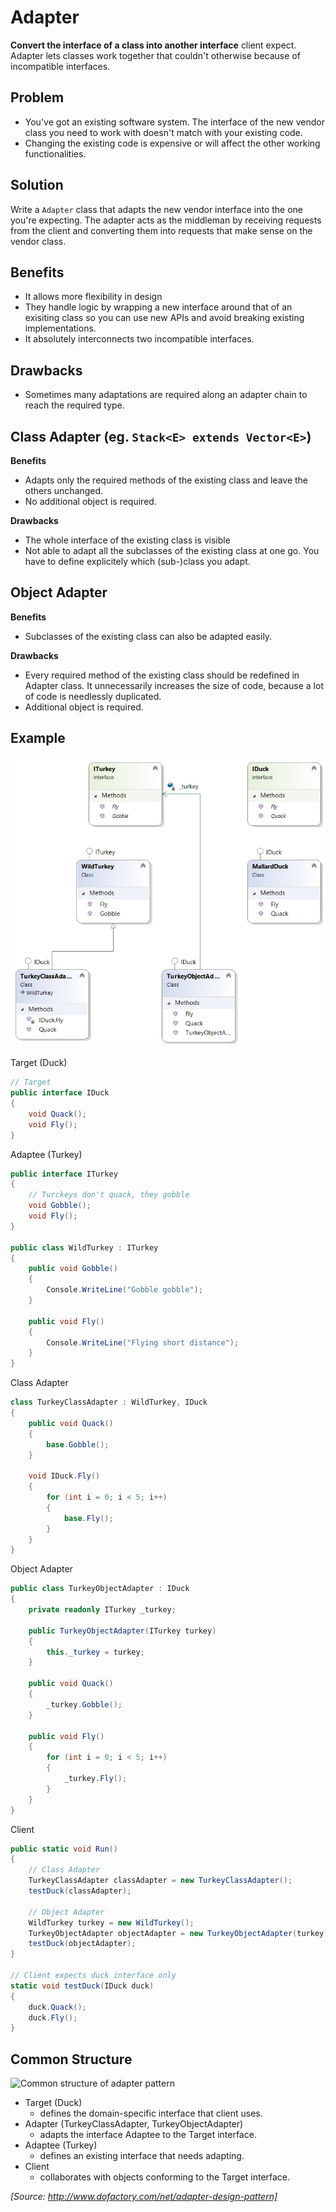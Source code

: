 ﻿# Adapter

**Convert the interface of a class into another interface** client expect. Adapter lets classes work together that couldn't otherwise because of incompatible interfaces.

## Problem

* You've got an existing software system. The interface of the new vendor class you need to work with doesn't match with your existing code.
* Changing the existing code is expensive or will affect the other working functionalities.

## Solution

Write a `Adapter` class that adapts the new vendor interface into the one you're expecting. The adapter acts as the middleman by receiving requests from the client and converting them into requests that make sense on the vendor class.

## Benefits

* It allows more flexibility in design
* They handle logic by wrapping a new interface around that of an exisiting class so you can use new APIs and avoid breaking existing implementations.
* It absolutely interconnects two incompatible interfaces.

## Drawbacks

* Sometimes many adaptations are required along an adapter chain to reach the required type.

## Class Adapter (eg. `Stack<E> extends Vector<E>`)

**Benefits**

* Adapts only the required methods of the existing class and leave the others unchanged.
* No additional object is required.

**Drawbacks**

* The whole interface of the existing class is visible
* Not able to adapt all the subclasses of the existing class at one go. You have to define explicitely which (sub-)class you adapt.

## Object Adapter

**Benefits**

* Subclasses of the existing class can also be adapted easily.

**Drawbacks**

* Every required method of the existing class should be redefined in Adapter class. It unnecessarily increases the size of code, because a lot of code is needlessly duplicated.
* Additional object is required.

## Example

![Adapter Pattern](/Diagrams/Adapter.png)

Target (Duck)
```cs
// Target
public interface IDuck
{
	void Quack();
	void Fly();
}
```

Adaptee (Turkey)
```cs
public interface ITurkey
{
	// Turckeys don't quack, they gobble
	void Gobble();
	void Fly();
}

public class WildTurkey : ITurkey
{
	public void Gobble()
	{
		Console.WriteLine("Gobble gobble");
	}

	public void Fly()
	{
		Console.WriteLine("Flying short distance");
	}
}
```

Class Adapter
```cs
class TurkeyClassAdapter : WildTurkey, IDuck
{
	public void Quack()
	{
		base.Gobble();
	}

	void IDuck.Fly()
	{
		for (int i = 0; i < 5; i++)
		{
			base.Fly();
		}
	}
}
```

Object Adapter
```cs
public class TurkeyObjectAdapter : IDuck
{
	private readonly ITurkey _turkey;

	public TurkeyObjectAdapter(ITurkey turkey)
	{
		this._turkey = turkey;
	}

	public void Quack()
	{
		_turkey.Gobble();
	}

	public void Fly()
	{
		for (int i = 0; i < 5; i++)
		{
			_turkey.Fly();
		}
	}
}
```

Client
```cs
public static void Run()
{
	// Class Adapter
	TurkeyClassAdapter classAdapter = new TurkeyClassAdapter();
	testDuck(classAdapter);

	// Object Adapter
	WildTurkey turkey = new WildTurkey();
	TurkeyObjectAdapter objectAdapter = new TurkeyObjectAdapter(turkey);
	testDuck(objectAdapter);
}

// Client expects duck interface only
static void testDuck(IDuck duck)
{
	duck.Quack();
	duck.Fly();
}
```

## Common Structure

![Common structure of adapter pattern](https://upload.wikimedia.org/wikipedia/commons/e/e5/W3sDesign_Adapter_Design_Pattern_UML.jpg)

* Target (Duck)
  * defines the domain-specific interface that client uses.
* Adapter (TurkeyClassAdapter, TurkeyObjectAdapter)
  * adapts the interface Adaptee to the Target interface.
* Adaptee (Turkey)
  * defines an existing interface that needs adapting.
* Client
  * collaborates with objects conforming to the Target interface.

_[Source: http://www.dofactory.com/net/adapter-design-pattern]_